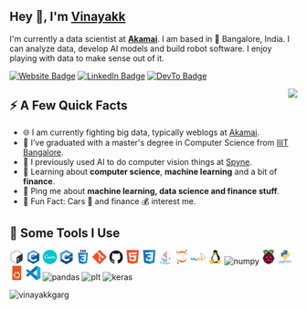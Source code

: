 <h2>Hey 👋, I'm <a href="https://sites.google.com/view/vinayakkgarg">Vinayakk</a></h2>
<p>I'm currently a data scientist at <strong><a href="https://www.akamai.com/">Akamai</a></strong>. I am based in 🌁 Bangalore, India. I can analyze data, develop AI models and build robot software. I enjoy playing with data to make sense out of it.</p>
<p><a href="https://sites.google.com/view/vinayakkgarg/home?authuser=0"><img src="https://img.shields.io/badge/vinayakkgarg-4E69C8?style=flat-square&amp;labelColor=4E69C8&amp;logo=Firefox&amp;" alt="Website Badge"></a> 
<a href="https://www.linkedin.com/in/vinayakk-garg-538434143/"><img src="https://img.shields.io/badge/-@vinayakkgarg-0077B5?style=flat-square&amp;labelColor=0077B5&amp;logo=LinkedIn&amp;link=https://www.linkedin.com/in/serbis/" alt="LinkedIn Badge"></a> 
<a href="https://twitter.com/VinayakkGarg"><img src="https://img.shields.io/badge/-@vinayakkgarg-0A0A0A?style=flat-square&amp;labelColor=0A0A0A&amp;logo=Twitter&amp;link=https://dev.to/spiderpig86" alt="DevTo Badge"></a>
</p>
<img align="right" src="https://media.giphy.com/media/LmNwrBhejkK9EFP504/giphy.gif?cid=ecf05e47zu73l6nempv32csc6j6vkui9vu2m7lvwv5emd8vp&rid=giphy.gif&ct=g" />
<h2>⚡️ A Few Quick Facts</h2>
<ul>
<li>🌐 I am currently fighting big data, typically weblogs at <a href="https://www.akamai.com/">Akamai</a>.</li>
<li>📖 I’ve graduated with a master's degree in Computer Science from <a href="https://www.iiitb.ac.in/">IIIT Bangalore</a>.</li>
<li>🧠 I previously used AI to do computer vision things at <a href="https://www.spyne.ai/">Spyne</a>.</li>
<li>🧐 Learning about <strong>computer science</strong>, <strong>machine learning</strong> and a bit of <strong>finance</strong>.</li>
<!-- <li>📝 I regulary write articles on <a href="https://blog.stanleylim.me">my blog</a>.</li> -->
<li>💬 Ping me about <strong>machine learning, data science and finance stuff</strong>.</li>
<li>🎉 Fun Fact: Cars 🚗 and finance 💰 interest me.</li>
</ul>
<h2>🚀 Some Tools I Use</h2>
<p align="left">
<img src="https://raw.githubusercontent.com/devicons/devicon/00f02ef57fb7601fd1ddcc2fe6fe670fef3ae3e4/icons/bash/bash-original.svg" alt="bash" width="25" height="25" />
<img src="https://raw.githubusercontent.com/devicons/devicon/00f02ef57fb7601fd1ddcc2fe6fe670fef3ae3e4/icons/c/c-original.svg" alt="c" width="25" height="25" />
<img src="https://raw.githubusercontent.com/devicons/devicon/00f02ef57fb7601fd1ddcc2fe6fe670fef3ae3e4/icons/canva/canva-original.svg" alt="canva" width="25" height="25" />
<img src="https://raw.githubusercontent.com/devicons/devicon/00f02ef57fb7601fd1ddcc2fe6fe670fef3ae3e4/icons/cplusplus/cplusplus-original.svg" alt="cpp" width="25" height="25" />
<img src="https://raw.githubusercontent.com/devicons/devicon/master/icons/css3/css3-original-wordmark.svg" alt="css3" width="25" height="25" />
<img src="https://raw.githubusercontent.com/devicons/devicon/00f02ef57fb7601fd1ddcc2fe6fe670fef3ae3e4/icons/git/git-original.svg" alt="git" width="25" height="25" />
<img src="https://raw.githubusercontent.com/devicons/devicon/00f02ef57fb7601fd1ddcc2fe6fe670fef3ae3e4/icons/github/github-original.svg" alt="github" width="25" height="25" />
<img src="https://raw.githubusercontent.com/devicons/devicon/00f02ef57fb7601fd1ddcc2fe6fe670fef3ae3e4/icons/html5/html5-original.svg" alt="html5" width="25" height="25" />
<img src="https://raw.githubusercontent.com/devicons/devicon/00f02ef57fb7601fd1ddcc2fe6fe670fef3ae3e4/icons/css3/css3-original.svg" alt="css" width="25" height="25" />
<img src="https://raw.githubusercontent.com/devicons/devicon/00f02ef57fb7601fd1ddcc2fe6fe670fef3ae3e4/icons/java/java-original.svg" alt="java" width="25" height="25" />
<img src="https://raw.githubusercontent.com/devicons/devicon/00f02ef57fb7601fd1ddcc2fe6fe670fef3ae3e4/icons/jupyter/jupyter-original.svg" alt="jupyter" width="25" height="25" />
<img src="https://raw.githubusercontent.com/devicons/devicon/master/icons/mysql/mysql-original-wordmark.svg" alt="mysql" width="25" height="25" />
<img src="https://raw.githubusercontent.com/devicons/devicon/00f02ef57fb7601fd1ddcc2fe6fe670fef3ae3e4/icons/linux/linux-original.svg" alt="linux" width="25" height="25" />
<img src="https://raw.githubusercontent.com/valohai/ml-logos/5127528b5baadb77a6ea4b999a47b4e86bf0f98b/numpy-logo.svg" alt="numpy" width="25" height="25" />
<img src="https://raw.githubusercontent.com/devicons/devicon/00f02ef57fb7601fd1ddcc2fe6fe670fef3ae3e4/icons/raspberrypi/raspberrypi-original.svg" alt="raspberrypi" width="25" height="25" />
<img src="https://raw.githubusercontent.com/devicons/devicon/master/icons/python/python-original-wordmark.svg" alt="python" width="25" height="25" />
<img src="https://raw.githubusercontent.com/devicons/devicon/00f02ef57fb7601fd1ddcc2fe6fe670fef3ae3e4/icons/ubuntu/ubuntu-plain.svg" alt="ubuntu" width="25" height="25" />
<img src="https://raw.githubusercontent.com/devicons/devicon/00f02ef57fb7601fd1ddcc2fe6fe670fef3ae3e4/icons/vscode/vscode-original.svg" alt="vscode" width="25" height="25" />
<img src="https://camo.githubusercontent.com/981d48e57e23a4907cebc4eb481799b5882595ea978261f22a3e131dcd6ebee6/68747470733a2f2f70616e6461732e7079646174612e6f72672f7374617469632f696d672f70616e6461732e737667" alt="pandas" width="25" height="25" />
<img src="https://camo.githubusercontent.com/109927a15915074d15313889468aa9aa688de3b9e38cc4359a01f665d351114e/68747470733a2f2f6d6174706c6f746c69622e6f72672f5f7374617469632f6c6f676f322e737667" alt="plt" width="25" height="25" />
<img src="https://raw.githubusercontent.com/valohai/ml-logos/5127528b5baadb77a6ea4b999a47b4e86bf0f98b/keras.svg" alt="keras" width="25" height="25" />

</p>
<img src="https://github-readme-stats.vercel.app/api?username=vinayakkgarg&show_icons=true&count_private=true" alt="vinayakkgarg" />
